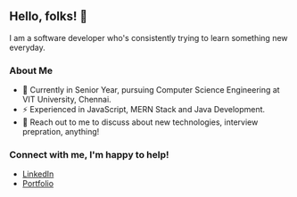 ## Hello, folks! 👋 
I am a software developer who's consistently trying to learn something new everyday.

### About Me
- 🔭 Currently in Senior Year, pursuing Computer Science Engineering at VIT University, Chennai.
- ⚡ Experienced in JavaScript, MERN Stack and Java Development.
- 💬 Reach out to me to discuss about new technologies, interview prepration, anything!  

### Connect with me, I'm happy to help!
  - [LinkedIn](https://www.linkedin.com/in/mridul-gupta2021)
  - [Portfolio](https://mgvit2021.github.io/portfolio/)
<!--
**mgvit2021/mgvit2021** is a ✨ _special_ ✨ repository because its `README.md` (this file) appears on your GitHub profile.

Here are some ideas to get you started:

- 🔭 I’m currently working on ...
- 🌱 I’m currently learning ...
- 👯 I’m looking to collaborate on ...
- 🤔 I’m looking for help with ...
- 💬 Ask me about ...
- 📫 How to reach me: ...
- 😄 Pronouns: ...
- ⚡ Fun fact: ...
-->
